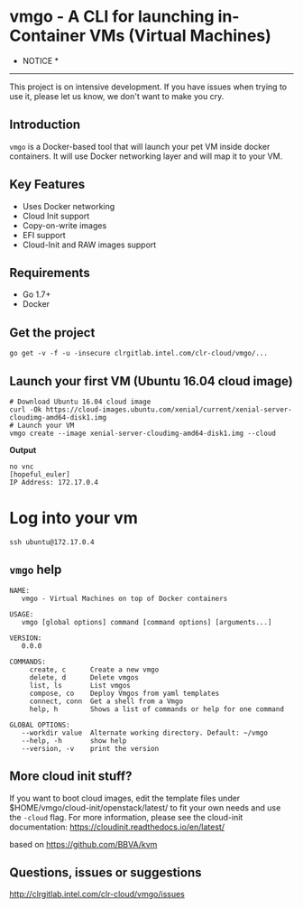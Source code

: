 # vmgo - A CLI for launching in-Container VMs (Virtual Machines)

* NOTICE *
----------
This project is on intensive development. If you have issues when trying to use it, please let us know, we don't want to make you cry.

Introduction
------------
``vmgo`` is a Docker-based tool that will launch your pet VM inside docker containers. It will use Docker networking layer and will map it to your VM.

Key Features
------------
- Uses Docker networking
- Cloud Init support
- Copy-on-write images
- EFI support
- Cloud-Init and RAW images support

Requirements
---------------
- Go 1.7+
- Docker

Get the project
---------------
```
go get -v -f -u -insecure clrgitlab.intel.com/clr-cloud/vmgo/...
```


Launch your first VM (Ubuntu 16.04 cloud image)
-----------------------------------------------
```
# Download Ubuntu 16.04 cloud image
curl -Ok https://cloud-images.ubuntu.com/xenial/current/xenial-server-cloudimg-amd64-disk1.img
# Launch your VM
vmgo create --image xenial-server-cloudimg-amd64-disk1.img --cloud
```

**Output**
```
no vnc
[hopeful_euler]
IP Address: 172.17.0.4
```

# Log into your vm
```
ssh ubuntu@172.17.0.4
```

``vmgo`` help
-------------

```
NAME:
   vmgo - Virtual Machines on top of Docker containers

USAGE:
   vmgo [global options] command [command options] [arguments...]

VERSION:
   0.0.0

COMMANDS:
     create, c      Create a new vmgo
     delete, d      Delete vmgos
     list, ls       List vmgos
     compose, co    Deploy Vmgos from yaml templates
     connect, conn  Get a shell from a Vmgo
     help, h        Shows a list of commands or help for one command

GLOBAL OPTIONS:
   --workdir value  Alternate working directory. Default: ~/vmgo
   --help, -h       show help
   --version, -v    print the version
```

More cloud init stuff?
----------------------

If you want to boot cloud images, edit the template files under $HOME/vmgo/cloud-init/openstack/latest/ to fit your own needs and use the `-cloud` flag.
For more information, please see the cloud-init documentation: https://cloudinit.readthedocs.io/en/latest/

based on https://github.com/BBVA/kvm

Questions, issues or suggestions
--------------------------------

http://clrgitlab.intel.com/clr-cloud/vmgo/issues